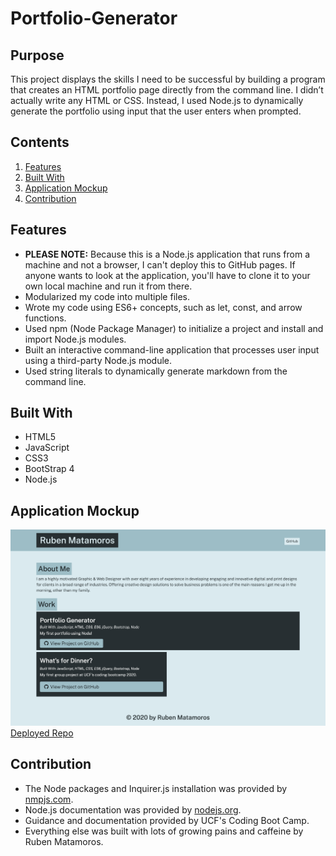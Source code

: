 # Portfolio-Generator

## Purpose
This project displays the skills I need to be successful by building a program that creates an HTML portfolio page directly from the command line. I didn’t actually write any HTML or CSS. Instead, I used Node.js to dynamically generate the portfolio using input that the user enters when prompted.

## Contents
1. [Features](#features)
2. [Built With](#built-with)
3. [Application Mockup](#application-mockup)
4. [Contribution](#contribution)

## Features
* **PLEASE NOTE:** Because this is a Node.js application that runs from a machine and not a browser, I can't deploy this to GitHub pages. If anyone  wants to look at the application, you'll have to clone it to your own local machine and run it from there.
* Modularized my code into multiple files.
* Wrote my code using ES6+ concepts, such as let, const, and arrow functions.
* Used npm (Node Package Manager) to initialize a project and install and import Node.js modules.
* Built an interactive command-line application that processes user input using a third-party Node.js module.
* Used string literals to dynamically generate markdown from the command line.

## Built With
* HTML5
* JavaScript 
* CSS3
* BootStrap 4
* Node.js

## Application Mockup
![Portfolio Generator](./src/mockup.png)
[Deployed Repo](https://github.com/valiantcreative33/portfolio-generator)

## Contribution
* The Node packages and Inquirer.js installation was provided by [nmpjs.com](https://www.npmjs.com/package/inquirer).
* Node.js documentation was provided by [nodejs.org](https://nodejs.org/dist/latest-v12.x/docs/api/fs.html).
* Guidance and documentation provided by UCF's Coding Boot Camp.
* Everything else was built with lots of growing pains and caffeine by Ruben Matamoros.
